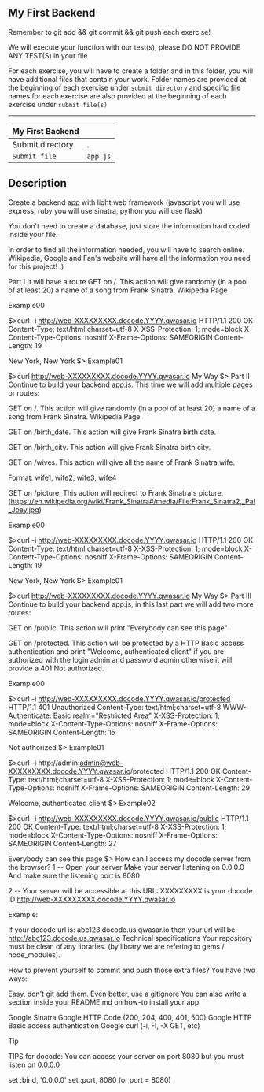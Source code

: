 ## My First Backend
Remember to git add && git commit && git push each exercise!

We will execute your function with our test(s), please DO NOT PROVIDE ANY TEST(S) in your file

For each exercise, you will have to create a folder and in this folder, you will have additional files that contain your work. Folder names are provided at the beginning of each exercise under `submit directory` and specific file names for each exercise are also provided at the beginning of each exercise under `submit file(s)`

-----------------------------------------------------------------------------------------------------------------------------------------------------------------------

| My First Backend |      |
| ---------------- | ---- |
| Submit directory	| .   |
| `Submit file` |	`app.js`|

## Description
Create a backend app with light web framework (javascript you will use express, ruby you will use sinatra, python you will use flask)

You don't need to create a database, just store the information hard coded inside your file.

In order to find all the information needed, you will have to search online. Wikipedia, Google and Fan's website will have all the information you need for this project! :)

Part I
It will have a route GET on /. This action will give randomly (in a pool of at least 20) a name of a song from Frank Sinatra.
Wikipedia Page

Example00

$>curl -i http://web-XXXXXXXXX.docode.YYYY.qwasar.io
HTTP/1.1 200 OK
Content-Type: text/html;charset=utf-8
X-XSS-Protection: 1; mode=block
X-Content-Type-Options: nosniff
X-Frame-Options: SAMEORIGIN
Content-Length: 19

New York, New York
$>
Example01

$>curl http://web-XXXXXXXXX.docode.YYYY.qwasar.io
My Way
$>
Part II
Continue to build your backend app.js.
This time we will add multiple pages or routes:

GET on /. This action will give randomly (in a pool of at least 20) a name of a song from Frank Sinatra.
Wikipedia Page

GET on /birth_date. This action will give Frank Sinatra birth date.

GET on /birth_city. This action will give Frank Sinatra birth city.

GET on /wives. This action will give all the name of Frank Sinatra wife.

Format:
wife1, wife2, wife3, wife4

GET on /picture. This action will redirect to Frank Sinatra's picture.
(https://en.wikipedia.org/wiki/Frank_Sinatra#/media/File:Frank_Sinatra2,_Pal_Joey.jpg)

Example00

$>curl -i http://web-XXXXXXXXX.docode.YYYY.qwasar.io
HTTP/1.1 200 OK
Content-Type: text/html;charset=utf-8
X-XSS-Protection: 1; mode=block
X-Content-Type-Options: nosniff
X-Frame-Options: SAMEORIGIN
Content-Length: 19

New York, New York
$>
Example01

$>curl http://web-XXXXXXXXX.docode.YYYY.qwasar.io
My Way
$>
Part III
Continue to build your backend app.js, in this last part we will add two more routes:

GET on /public. This action will print "Everybody can see this page"

GET on /protected. This action will be protected by a HTTP Basic access authentication and print "Welcome, authenticated client" if you are authorized with the login admin and password admin otherwise it will provide a 401 Not authorized.

Example00

$>curl -i http://web-XXXXXXXXX.docode.YYYY.qwasar.io/protected
HTTP/1.1 401 Unauthorized
Content-Type: text/html;charset=utf-8
WWW-Authenticate: Basic realm="Restricted Area"
X-XSS-Protection: 1; mode=block
X-Content-Type-Options: nosniff
X-Frame-Options: SAMEORIGIN
Content-Length: 15

Not authorized
$>
Example01

$>curl -i http://admin:admin@web-XXXXXXXXX.docode.YYYY.qwasar.io/protected
HTTP/1.1 200 OK
Content-Type: text/html;charset=utf-8
X-XSS-Protection: 1; mode=block
X-Content-Type-Options: nosniff
X-Frame-Options: SAMEORIGIN
Content-Length: 29

Welcome, authenticated client
$>
Example02

$>curl -i http://web-XXXXXXXXX.docode.YYYY.qwasar.io/public
HTTP/1.1 200 OK
Content-Type: text/html;charset=utf-8
X-XSS-Protection: 1; mode=block
X-Content-Type-Options: nosniff
X-Frame-Options: SAMEORIGIN
Content-Length: 27

Everybody can see this page
$>
How can I access my docode server from the browser?
1 -- Open your server
Make your server listening on 0.0.0.0
And make sure the listening port is 8080

2 -- Your server will be accessible at this URL:
XXXXXXXXX is your docode ID
http://web-XXXXXXXXX.docode.YYYY.qwasar.io

Example:

If your docode url is:
abc123.docode.us.qwasar.io
then your url will be:
http://abc123.docode.us.qwasar.io
Technical specifications
Your repository must be clean of any libraries. (by library we are refering to gems / node_modules).

How to prevent yourself to commit and push those extra files?
You have two ways:

Easy, don't git add them.
Even better, use a gitignore
You can also write a section inside your README.md on how-to install your app

Google Sinatra
Google HTTP Code (200, 204, 400, 401, 500)
Google HTTP Basic access authentication
Google curl (-i, -I, -X GET, etc)

Tip

TIPS for docode:
You can access your server on port 8080 but you must listen on 0.0.0.0

set :bind, '0.0.0.0'
set :port, 8080 (or port = 8080)
